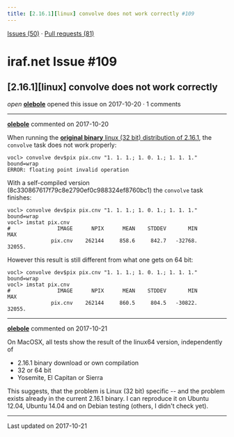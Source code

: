 ```yaml
---
title: [2.16.1][linux] convolve does not work correctly #109
---
```


[Issues (50)](https://iraf-community.github.io/iraf-v216/issues) · [Pull requests (81)](https://iraf-community.github.io/iraf-v216/issues/pulls)

# iraf.net Issue #109
## [2.16.1][linux] convolve does not work correctly
*open* **[olebole](https://github.com/olebole)** opened this issue on 2017-10-20 · 1 comments

- - - -

**[olebole](https://github.com/olebole)** commented on 2017-10-20

When running the [**original binary** linux (32 bit) distribution of 2.16.1](http://iraf.noao.edu/iraf/ftp/iraf/v216/PCIX/iraf.lnux.x86.tar.gz), the `convolve` task does not work properly:  
  
```  
vocl> convolve dev$pix pix.cnv "1. 1. 1.; 1. 0. 1.; 1. 1. 1." bound=wrap  
ERROR: floating point invalid operation  
```  
  
With a self-compiled version (8c330867617f79c8e2790ef0c988324ef8760bc1) the `convolve` task finishes:  
  
```  
vocl> convolve dev$pix pix.cnv "1. 1. 1.; 1. 0. 1.; 1. 1. 1." bound=wrap  
vocl> imstat pix.cnv  
#               IMAGE      NPIX      MEAN    STDDEV       MIN       MAX  
              pix.cnv    262144     858.6     842.7   -32768.    32055.  
```  
  
However this result is still different from what one gets on 64 bit:  
  
```  
vocl> convolve dev$pix pix.cnv "1. 1. 1.; 1. 0. 1.; 1. 1. 1." bound=wrap  
vocl> imstat pix.cnv  
#               IMAGE      NPIX      MEAN    STDDEV       MIN       MAX  
              pix.cnv    262144     860.5     804.5   -30822.    32055.  
```
- - - -

**[olebole](https://github.com/olebole)** commented on 2017-10-21

On MacOSX, all tests show the result of the linux64 version, independently of   
  
 * 2.16.1 binary download or own compilation  
 * 32 or 64 bit  
 * Yosemite, El Capitan or Sierra  
  
This suggests, that the problem is Linux (32 bit) specific -- and the problem exists already in the current 2.16.1 binary. I can reproduce it on Ubuntu 12.04, Ubuntu 14.04 and on Debian testing (others, I didn't check yet).

- - - -

Last updated on 2017-10-21
